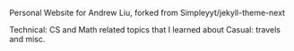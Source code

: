Personal Website for Andrew Liu, forked from Simpleyyt/jekyll-theme-next

Technical: CS and Math related topics that I learned about
Casual: travels and misc.

